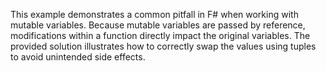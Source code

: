 This example demonstrates a common pitfall in F# when working with mutable variables.  Because mutable variables are passed by reference, modifications within a function directly impact the original variables.  The provided solution illustrates how to correctly swap the values using tuples to avoid unintended side effects.